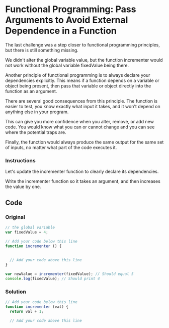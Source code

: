 # Functional Programming: Pass Arguments to Avoid External Dependence in a Function

The last challenge was a step closer to functional programming principles, but there is still something missing.

We didn't alter the global variable value, but the function incrementer would not work without the global variable fixedValue being there.

Another principle of functional programming is to always declare your dependencies explicitly. This means if a function depends on a variable or object being present, then pass that variable or object directly into the function as an argument.

There are several good consequences from this principle. The function is easier to test, you know exactly what input it takes, and it won't depend on anything else in your program.

This can give you more confidence when you alter, remove, or add new code. You would know what you can or cannot change and you can see where the potential traps are.

Finally, the function would always produce the same output for the same set of inputs, no matter what part of the code executes it.

### Instructions

Let's update the incrementer function to clearly declare its dependencies.

Write the incrementer function so it takes an argument, and then increases the value by one.

## Code

### Original

```javascript
// the global variable
var fixedValue = 4;

// Add your code below this line
function incrementer () {
  
  
  // Add your code above this line
}

var newValue = incrementer(fixedValue); // Should equal 5
console.log(fixedValue); // Should print 4

```

### Solution

```javascript
// Add your code below this line
function incrementer (val) {
  return val + 1;
  
  // Add your code above this line
```
